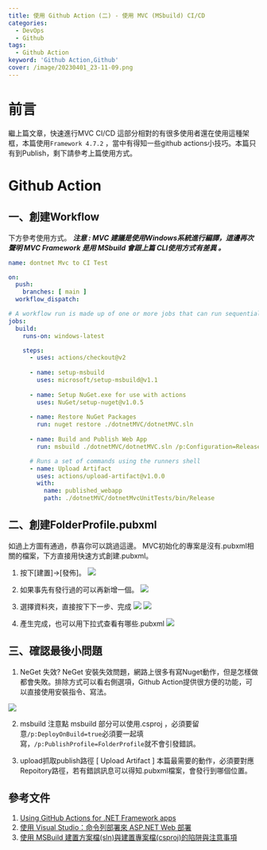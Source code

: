 ```yaml
---
title: 使用 Github Action (二) - 使用 MVC (MSbuild) CI/CD
categories: 
  - DevOps
  - Github
tags: 
  - Github Action
keyword: 'Github Action,Github'
cover: /image/20230401_23-11-09.png
---
```

# 前言
繼上篇文章，快速進行MVC CI/CD 這部分相對的有很多使用者還在使用這種架框，本篇使用```Framework 4.7.2``` ，當中有得知一些github actions小技巧。本篇只有到Publish，剩下請參考上篇使用方式。

# Github Action
## 一、創建Workflow
下方參考使用方式。
***注意 : MVC 建議是使用Windows系統進行編譯，這邊再次聲明 MVC Framework 是用 MSbuild 會跟上篇 CLI使用方式有差異 。***

```yml
name: dontnet Mvc to CI Test

on:
  push:
    branches: [ main ]
  workflow_dispatch:

# A workflow run is made up of one or more jobs that can run sequentially or in parallel
jobs:
  build:
    runs-on: windows-latest

    steps:
      - uses: actions/checkout@v2
               
      - name: setup-msbuild
        uses: microsoft/setup-msbuild@v1.1
      
      - name: Setup NuGet.exe for use with actions
        uses: NuGet/setup-nuget@v1.0.5
      
      - name: Restore NuGet Packages
        run: nuget restore ./dotnetMVC/dotnetMVC.sln
      
      - name: Build and Publish Web App
        run: msbuild ./dotnetMVC/dotnetMVC.sln /p:Configuration=Release /p:DeployOnBuild=true /p:PublishProfile=FolderProfile

      # Runs a set of commands using the runners shell
      - name: Upload Artifact
        uses: actions/upload-artifact@v1.0.0
        with:
          name: published_webapp
          path: ./dotnetMVC/dotnetMvcUnitTests/bin/Release
```

## 二、創建FolderProfile.pubxml
如過上方圖有通過，恭喜你可以跳過這邊。
MVC初始化的專案是沒有.pubxml相關的檔案，下方直接用快速方式創建.pubxml。

1. 按下[建置]->[發佈]。
![](/img/GitHub/action/2-01.png)

2. 如果事先有發行過的可以再新增一個。
![](/img/GitHub/action/2-02.png)

3. 選擇資料夾，直接按下下一步、完成
![](/img/GitHub/action/2-03.png)
![](/img/GitHub/action/2-04.png)

4. 產生完成，也可以用下拉式查看有哪些.pubxml
![](/img/GitHub/action/2-05.png)

## 三、確認最後小問題
1. NeGet 失效?
NeGet 安裝失效問題，網路上很多有寫Nuget動作，但是怎樣做都會失敗。排除方式可以看右側選項，Github Action提供很方便的功能，可以直接使用安裝指令、寫法。
  
![](/img/GitHub/action/2-06.png)

2. msbuild 注意點
msbuild 部分可以使用.csproj ，必須要留意```/p:DeployOnBuild=true```必須要一起填寫，```/p:PublishProfile=FolderProfile```就不會引發錯誤。

3. upload抓取publish路徑
[ Upload Artifact ] 本篇最需要的動作，必須要對應Repoitory路徑，若有錯誤訊息可以得知.pubxml檔案，會發行到哪個位置。

## 參考文件
1. [Using GitHub Actions for .NET Framework apps](https://timheuer.com/blog/building-net-framework-apps-using-github-actions/)
2. [使用 Visual Studio：命令列部署來 ASP.NET Web 部署](https://docs.microsoft.com/zh-tw/aspnet/web-forms/overview/deployment/visual-studio-web-deployment/command-line-deployment)
3. [使用 MSBuild 建置方案檔(sln)與建置專案檔(csproj)的陷阱與注意事項](https://blog.miniasp.com/post/2021/08/28/Build-Solution-or-Csproj-using-MSBuild)

